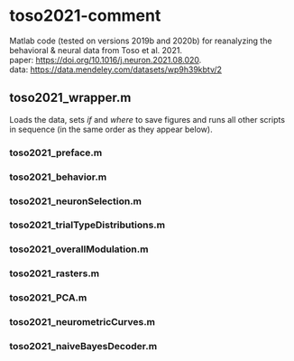 # toso2021-comment

Matlab code (tested on versions 2019b and 2020b) for reanalyzing the behavioral & neural data from Toso et al. 2021.  
paper: https://doi.org/10.1016/j.neuron.2021.08.020.  
data: https://data.mendeley.com/datasets/wp9h39kbtv/2

## toso2021_wrapper.m  
Loads the data, sets *if* and *where* to save figures and runs all other scripts in sequence (in the same order as they appear below).

### toso2021_preface.m

### toso2021_behavior.m

### toso2021_neuronSelection.m

### toso2021_trialTypeDistributions.m

### toso2021_overallModulation.m

### toso2021_rasters.m

### toso2021_PCA.m

### toso2021_neurometricCurves.m

### toso2021_naiveBayesDecoder.m

